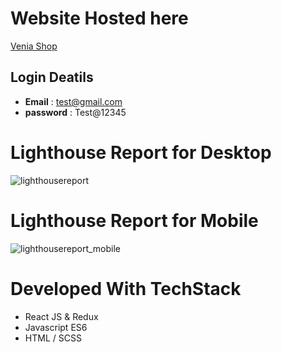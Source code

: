 # Website Hosted here

[Venia Shop](https://sudeshna-awale.github.io/capstone)

## Login Deatils

* **Email** : test@gmail.com
* **password** : Test@12345

# Lighthouse Report for Desktop

![lighthousereport](https://user-images.githubusercontent.com/105719897/180724906-41bf0688-9bcc-46f4-a9cf-af62f09e3e6f.png)
&nbsp;

# Lighthouse Report for Mobile


![lighthousereport_mobile](https://user-images.githubusercontent.com/105719897/180724111-a1b3b808-f9c8-41fa-829d-01214a48ddae.png)



# Developed With TechStack

* React JS & Redux
* Javascript ES6
* HTML / SCSS


